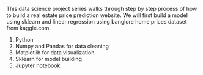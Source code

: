 This data science project series walks through step by step process of how to build a real estate price prediction website. We will first build a model using sklearn and linear regression using banglore home prices dataset from kaggle.com.

1. Python
2. Numpy and Pandas for data cleaning
3. Matplotlib for data visualization
4. Sklearn for model building
5. Jupyter notebook




